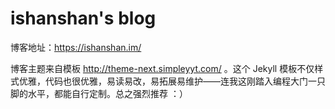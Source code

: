 # ishanshan's blog

博客地址：https://ishanshan.im/

博客主题来自模板 http://theme-next.simpleyyt.com/ 。这个 Jekyll 模板不仅样式优雅，代码也很优雅，易读易改，易拓展易维护——连我这刚踏入编程大门一只脚的水平，都能自行定制。总之强烈推荐 ：）




